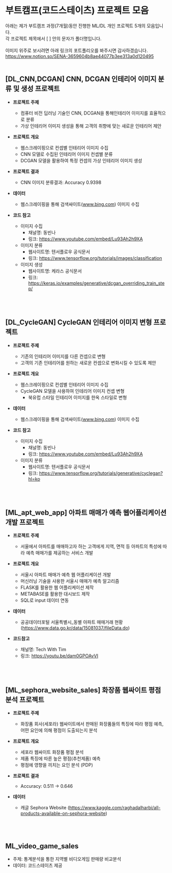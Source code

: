 # 부트캠프(코드스테이츠) 프로젝트 모음
아래는 제가 부트캠프 과정(7개월)동안 진행한 ML/DL 개인 프로젝트 5개의 모음입니다. <br> 
각 프로젝트 제목에서 [ ] 안의 문자가 폴더명입니다. <br> <br>
이미지 위주로 보시려면 아래 링크의 포트폴리오를 봐주시면 감사하겠습니다. <br> 
https://www.notion.so/SENA-3659604b8ae44077b3ee313a0d120495 <br><br>

## [DL_CNN,DCGAN] CNN, DCGAN 인테리어 이미지 분류 및 생성 프로젝트
- **프로젝트 주제**
    - 컴퓨터 비전 딥러닝 기술인 CNN, DCGAN을 통해인테리어 이미지를 효율적으로 분류
    - 가상 인테리어 이미지 생성을 통해 고객의 취향에 맞는 새로운 인테리어 제안
    
- **프로젝트 개요**
    - 웹스크레이핑으로 컨셉별 인테리어 이미지 수집
    - CNN 모델로 수집된 인테리어 이미지 컨셉별 분류
    - DCGAN 모델을 활용하여 특정 컨셉의 가상 인테리어 이미지 생성

- **프로젝트 결과**
    - CNN 이미지 분류결과: Accuracy 0.9398
- **데이터**
  - 웹스크레이핑을 통해 검색싸이트(www.bing.com) 이미지 수집
- **코드 참고**
  - 이미지 수집 
    - 채널명: 동빈나
    - 링크: https://www.youtube.com/embed/Lu93Ah2h9XA 
  - 이미지 분류 
    - 웹사이트명: 텐서플로우 공식문서
    -  링크: https://www.tensorflow.org/tutorials/images/classification
  - 이미지 생성 
    - 웹사이트명: 케라스 공식문서
    - 링크: https://keras.io/examples/generative/dcgan_overriding_train_step/
<br><br><br><br>

## [DL_CycleGAN] CycleGAN 인테리어 이미지 변형 프로젝트
- **프로젝트 주제**
    - 기존의 인테리어 이미지를 다른 컨셉으로 변형
    - 고객의 기존 인테리어를 원하는 새로운 컨셉으로 변화시킬 수 있도록 제안

- **프로젝트 개요**
    - 웹스크레이핑으로 컨셉별 인테리어 이미지 수집
    - CycleGAN 모델을 사용하여 인테리어 이미지 컨셉 변형
        - 북유럽 스타일 인테리어 이미지를 한옥 스타일로 변형
        
- **데이터**
  - 웹스크레이핑을 통해 검색싸이트(www.bing.com) 이미지 수집
- **코드 참고**
  - 이미지 수집 
    - 채널명: 동빈나 
    - 링크: https://www.youtube.com/embed/Lu93Ah2h9XA 
  - 이미지 분류 
    - 웹사이트명: 텐서플로우 공식문서 
    - 링크: https://www.tensorflow.org/tutorials/generative/cyclegan?hl=ko
<br><br><br><br>

## [ML_apt_web_app] 아파트 매매가 예측 웹어플리케이션 개발 프로젝트
- **프로젝트 주제**
    - 서울에서 아파트를 매매하고자 하는 고객에게 지역, 면적 등 아파트의 특성에 따라 예측 매매가를 제공하는 서비스 개발
    
- **프로젝트 개요**
    - 서울시 아파트 매매가 예측 웹 어플리케이션 개발
    - 머신러닝 기술을 사용한 서울시 매매가 예측 알고리즘
    - FLASK를 활용한 웹 어플리케이션 제작
    - METABASE를 활용한 대시보드 제작
    - SQL로 input 데이터 연동
    
- **데이터**
  - 공공데이터포털 서울특별시_동별 아파트 매매거래 현황 (https://www.data.go.kr/data/15081037/fileData.do)

- **코드참고**
  - 채널명: Tech With Tim 
  - 링크: https://youtu.be/dam0GPOAvVI
<br><br><br><br>

## [ML_sephora_website_sales] 화장품 웹싸이트 평점 분석 프로젝트
- **프로젝트 주제**
    - 화장품 회사(세포라) 웹싸이트에서 판매된 화장품들의 특징에 따라 평점 예측, 어떤 요인에 의해 평점이 도출되는지 분석

- **프로젝트 개요**
    - 세포라 웹싸이트 화장품 평점 분석
    - 제품 특징에 따른 높은 평점(추천제품) 예측
    - 평점에 영향을 끼치는 요인 분석 (PDP)
- **프로젝트 결과**
  - Accuracy: 0.511 → 0.646
    
- **데이터** 
  - 캐글 Sephora Website (https://www.kaggle.com/raghadalharbi/all-products-available-on-sephora-website)
<br><br><br><br>



## ML_video_game_sales
- 주제: 통계분석을 통한 지역별 비디오게임 판매량 비교분석
- 데이터: 코드스테이츠 제공 
<br><br>


